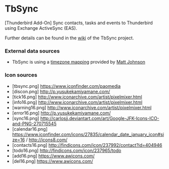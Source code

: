 # TbSync
[Thunderbird Add-On] Sync contacts, tasks and events to Thunderbird using Exchange ActiveSync (EAS). 

Further details can be found in the [wiki](https://github.com/jobisoft/TbSync/wiki) of the TbSync project.

### External data sources

* TbSync is using a [timezone mapping](https://github.com/mj1856/TimeZoneConverter/blob/master/src/TimeZoneConverter/Data/Mapping.csv.gz) provided by [Matt Johnson](https://github.com/mj1856)

### Icon sources

* [tbsync.png] https://www.iconfinder.com/paomedia 
* [discon.png] http://p.yusukekamiyamane.com/
* [tick16.png] http://www.iconarchive.com/artist/pixelmixer.html
* [info16.png] http://www.iconarchive.com/artist/pixelmixer.html
* [warning16.png] http://www.iconarchive.com/artist/pixelmixer.html
* [error16.png] http://p.yusukekamiyamane.com/
* [sync16.png] http://carlosjj.deviantart.com/art/Google-JFK-Icons-ICO-and-PNG-270715545
* [calendar16.png] https://www.iconfinder.com/icons/27835/calendar_date_january_icon#size=16 / http://icons8.com/
* [contacts16.png] http://findicons.com/icon/237992/contact?id=404946
* [todo16.png] http://findicons.com/icon/237965/todo
* [add16.png] https://www.awicons.com/
* [del16.png] https://www.awicons.com/
